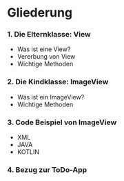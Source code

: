 # Gliederung <!-- .element: style="opacity: 0.8; font-size: 4rem"; text-decoration: underline" -->

### 1. Die Elternklasse: View <!-- .element: class="" style="opacity: 0.5; font-size: 2rem" -->
- Was ist eine View? <!-- .element: class="" style="opacity: 0.5; font-size: 1rem" -->
- Vererbung von View <!-- .element: class="" style="opacity: 0.5; font-size: 1rem" -->
- Wichtige Methoden <!-- .element: class="" style="opacity: 0.5; font-size: 1rem" -->

### 2. Die Kindklasse: ImageView <!-- .element: class="" style="opacity: 0.5; font-size: 2rem" -->
- Was ist ein ImageView? <!-- .element: class="" style="opacity: 0.5; font-size: 1rem" -->
- Wichtige Methoden <!-- .element: class="" style="opacity: 0.5; font-size: 1rem" -->

### 3. Code Beispiel von ImageView <!-- .element: class="" style="opacity: 0.5; font-size: 2rem" -->
- XML <!-- .element: class="" style="opacity: 0.5; font-size: 1rem" -->
- JAVA <!-- .element: class="" style="opacity: 0.5; font-size: 1rem" -->
- KOTLIN <!-- .element: class="" style="opacity: 0.5; font-size: 1rem" -->

### 4. Bezug zur ToDo-App <!-- .element: class="" style="" -->
